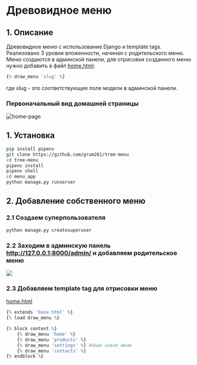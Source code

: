 # Древовидное меню

## 1. Описание
Древовидное меню с использование Django и template tags. Реализовано 3 уровня вложенности, начиная с родительского меню. Меню создаются в админской панели, для отрисовки созданного меню нужно добавить в файл [home.html](home.html):
```python
{% draw_menu 'slug' %}
```
гдe slug - это соответствующее поле модели в админской панели.

### Первоначальный вид домашней страницы

![home-page](https://sun9-3.userapi.com/impf/a77KWEFRSp7XXm2l8jGvyBs2HDLSjoT8npZi7Q/Uo6RPPlu5Gk.jpg?size=1280x228&quality=96&sign=aa80e27e6a0ddc4ab7413d50edbb0c29&type=album)

## 1. Установка

```bash
pip install pipenv
git clone https://github.com/grum261/tree-menu
cd tree-menu
pipenv install
pipenv shell
cd menu_app
python manage.py runserver
```

## 2. Добавление собственного меню

### 2.1 Создаем суперпользователя
```bash
python manage.py createsuperuser
```
### 2.2 Заходим в админскую панель http://127.0.0.1:8000/admin/ и добавляем родительское меню
![](https://sun9-13.userapi.com/impf/EGCVVfLOp4ctnkOTQj74ap9j_jXcsQlur6BnLQ/8uc5ExV4OqI.jpg?size=1280x418&quality=96&sign=3e4c7e6e1a90293088cc23ba618faed7&type=album)

### 2.3 Добавляем template tag для отрисовки меню
[home.html](home.html)
```python
{% extends 'base.html' %}
{% load draw_menu %}

{% block content %}
    {% draw_menu 'home' %}
    {% draw_menu 'products' %}
    {% draw_menu 'settings' %} #Наше новое меню 
    {% draw_menu 'contacts' %}
{% endblock %}
```